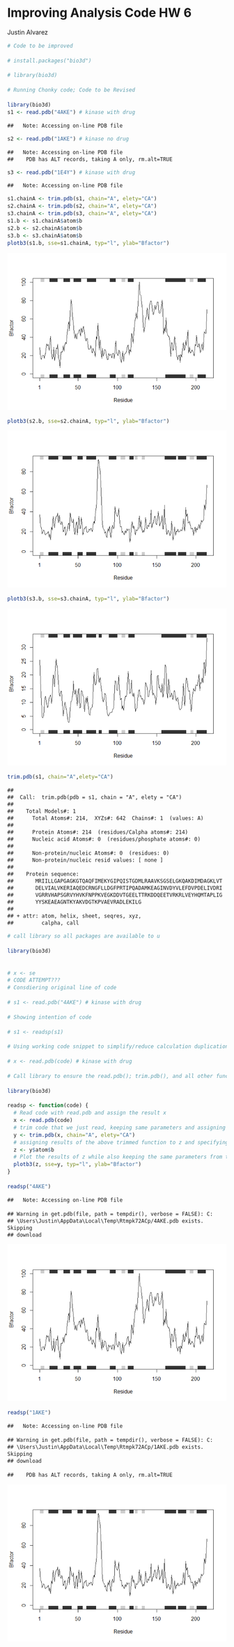 Improving Analysis Code HW 6
================
Justin Alvarez

``` r
# Code to be improved

# install.packages("bio3d")

# library(bio3d)

# Running Chonky code; Code to be Revised

library(bio3d)
s1 <- read.pdb("4AKE") # kinase with drug
```

    ##   Note: Accessing on-line PDB file

``` r
s2 <- read.pdb("1AKE") # kinase no drug
```

    ##   Note: Accessing on-line PDB file
    ##    PDB has ALT records, taking A only, rm.alt=TRUE

``` r
s3 <- read.pdb("1E4Y") # kinase with drug
```

    ##   Note: Accessing on-line PDB file

``` r
s1.chainA <- trim.pdb(s1, chain="A", elety="CA")
s2.chainA <- trim.pdb(s2, chain="A", elety="CA")
s3.chainA <- trim.pdb(s3, chain="A", elety="CA")
s1.b <- s1.chainA$atom$b
s2.b <- s2.chainA$atom$b
s3.b <- s3.chainA$atom$b
plotb3(s1.b, sse=s1.chainA, typ="l", ylab="Bfactor")
```

![](Class06_HW_files/figure-gfm/unnamed-chunk-1-1.png)<!-- -->

``` r
plotb3(s2.b, sse=s2.chainA, typ="l", ylab="Bfactor")
```

![](Class06_HW_files/figure-gfm/unnamed-chunk-1-2.png)<!-- -->

``` r
plotb3(s3.b, sse=s3.chainA, typ="l", ylab="Bfactor")
```

![](Class06_HW_files/figure-gfm/unnamed-chunk-1-3.png)<!-- -->

``` r
trim.pdb(s1, chain="A",elety="CA")
```

    ## 
    ##  Call:  trim.pdb(pdb = s1, chain = "A", elety = "CA")
    ## 
    ##    Total Models#: 1
    ##      Total Atoms#: 214,  XYZs#: 642  Chains#: 1  (values: A)
    ## 
    ##      Protein Atoms#: 214  (residues/Calpha atoms#: 214)
    ##      Nucleic acid Atoms#: 0  (residues/phosphate atoms#: 0)
    ## 
    ##      Non-protein/nucleic Atoms#: 0  (residues: 0)
    ##      Non-protein/nucleic resid values: [ none ]
    ## 
    ##    Protein sequence:
    ##       MRIILLGAPGAGKGTQAQFIMEKYGIPQISTGDMLRAAVKSGSELGKQAKDIMDAGKLVT
    ##       DELVIALVKERIAQEDCRNGFLLDGFPRTIPQADAMKEAGINVDYVLEFDVPDELIVDRI
    ##       VGRRVHAPSGRVYHVKFNPPKVEGKDDVTGEELTTRKDDQEETVRKRLVEYHQMTAPLIG
    ##       YYSKEAEAGNTKYAKVDGTKPVAEVRADLEKILG
    ## 
    ## + attr: atom, helix, sheet, seqres, xyz,
    ##         calpha, call

``` r
# call library so all packages are available to u

library(bio3d)


# x <- se
# CODE ATTEMPT???
# Consdiering original line of code

# s1 <- read.pdb("4AKE") # kinase with drug

# Showing intention of code

# s1 <- readsp(s1)

# Using working code snippet to simplify/reduce calculation duplication

# x <- read.pdb(code) # kinase with drug

# Call library to ensure the read.pdb(); trim.pdb(), and all other functions in library(bio3d) work properly

library(bio3d)

readsp <- function(code) {
  # Read code with read.pdb and assign the result x
  x <- read.pdb(code)
  # trim code that we just read, keeping same parameters and assigning the trimmed code to y
  y <- trim.pdb(x, chain="A", elety="CA")
  # assigning results of the above trimmed function to z and specifying the information in the b column of the atom row 
  z <- y$atom$b
  # Plot the results of z while also keeping the same parameters from the original analysis code
  plotb3(z, sse=y, typ="l", ylab="Bfactor")
}

readsp("4AKE")
```

    ##   Note: Accessing on-line PDB file

    ## Warning in get.pdb(file, path = tempdir(), verbose = FALSE): C:
    ## \Users\Justin\AppData\Local\Temp\Rtmpk72ACp/4AKE.pdb exists. Skipping
    ## download

![](Class06_HW_files/figure-gfm/unnamed-chunk-1-4.png)<!-- -->

``` r
readsp("1AKE")
```

    ##   Note: Accessing on-line PDB file

    ## Warning in get.pdb(file, path = tempdir(), verbose = FALSE): C:
    ## \Users\Justin\AppData\Local\Temp\Rtmpk72ACp/1AKE.pdb exists. Skipping
    ## download

    ##    PDB has ALT records, taking A only, rm.alt=TRUE

![](Class06_HW_files/figure-gfm/unnamed-chunk-1-5.png)<!-- -->
